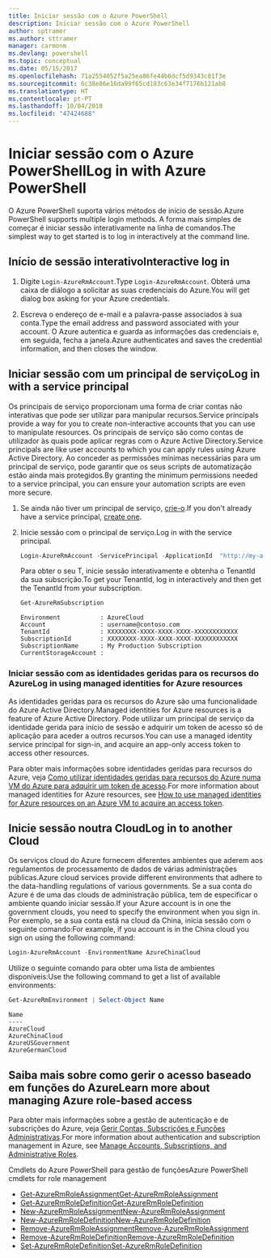 ```yaml
---
title: Iniciar sessão com o Azure PowerShell
description: Iniciar sessão com o Azure PowerShell
author: sptramer
ms.author: sttramer
manager: carmonm
ms.devlang: powershell
ms.topic: conceptual
ms.date: 05/15/2017
ms.openlocfilehash: 71a2554052f5a25ea86fe44b6dcf5d9343c81f3e
ms.sourcegitcommit: 6c38e86e16da99f65cd183c63e34f7176b121ab8
ms.translationtype: HT
ms.contentlocale: pt-PT
ms.lasthandoff: 10/04/2018
ms.locfileid: "47424688"
---
```

# <a name="log-in-with-azure-powershell"></a><span data-ttu-id="f29b2-103">Iniciar sessão com o Azure PowerShell</span><span class="sxs-lookup"><span data-stu-id="f29b2-103">Log in with Azure PowerShell</span></span>

<span data-ttu-id="f29b2-104">O Azure PowerShell suporta vários métodos de início de sessão.</span><span class="sxs-lookup"><span data-stu-id="f29b2-104">Azure PowerShell supports multiple login methods.</span></span> <span data-ttu-id="f29b2-105">A forma mais simples de começar é iniciar sessão interativamente na linha de comandos.</span><span class="sxs-lookup"><span data-stu-id="f29b2-105">The simplest way to get started is to log in interactively at the command line.</span></span>

## <a name="interactive-log-in"></a><span data-ttu-id="f29b2-106">Início de sessão interativo</span><span class="sxs-lookup"><span data-stu-id="f29b2-106">Interactive log in</span></span>

1. <span data-ttu-id="f29b2-107">Digite `Login-AzureRmAccount`.</span><span class="sxs-lookup"><span data-stu-id="f29b2-107">Type `Login-AzureRmAccount`.</span></span> <span data-ttu-id="f29b2-108">Obterá uma caixa de diálogo a solicitar as suas credenciais do Azure.</span><span class="sxs-lookup"><span data-stu-id="f29b2-108">You will get dialog box asking for your Azure credentials.</span></span>

2. <span data-ttu-id="f29b2-109">Escreva o endereço de e-mail e a palavra-passe associados à sua conta.</span><span class="sxs-lookup"><span data-stu-id="f29b2-109">Type the email address and password associated with your account.</span></span> <span data-ttu-id="f29b2-110">O Azure autentica e guarda as informações das credenciais e, em seguida, fecha a janela.</span><span class="sxs-lookup"><span data-stu-id="f29b2-110">Azure authenticates and saves the credential information, and then closes the window.</span></span>

## <a name="log-in-with-a-service-principal"></a><span data-ttu-id="f29b2-111">Iniciar sessão com um principal de serviço</span><span class="sxs-lookup"><span data-stu-id="f29b2-111">Log in with a service principal</span></span>

<span data-ttu-id="f29b2-112">Os principais de serviço proporcionam uma forma de criar contas não interativas que pode ser utilizar para manipular recursos.</span><span class="sxs-lookup"><span data-stu-id="f29b2-112">Service principals provide a way for you to create non-interactive accounts that you can use to manipulate resources.</span></span> <span data-ttu-id="f29b2-113">Os principais de serviço são como contas de utilizador às quais pode aplicar regras com o Azure Active Directory.</span><span class="sxs-lookup"><span data-stu-id="f29b2-113">Service principals are like user accounts to which you can apply rules using Azure Active Directory.</span></span> <span data-ttu-id="f29b2-114">Ao conceder as permissões mínimas necessárias para um principal de serviço, pode garantir que os seus scripts de automatização estão ainda mais protegidos.</span><span class="sxs-lookup"><span data-stu-id="f29b2-114">By granting the minimum permissions needed to a service principal, you can ensure your automation scripts are even more secure.</span></span>

1. <span data-ttu-id="f29b2-115">Se ainda não tiver um principal de serviço, [crie-o](create-azure-service-principal-azureps.md).</span><span class="sxs-lookup"><span data-stu-id="f29b2-115">If you don't already have a service principal, [create one](create-azure-service-principal-azureps.md).</span></span>

2. <span data-ttu-id="f29b2-116">Inicie sessão com o principal de serviço.</span><span class="sxs-lookup"><span data-stu-id="f29b2-116">Log in with the service principal.</span></span>

    ```powershell
    Login-AzureRmAccount -ServicePrincipal -ApplicationId  "http://my-app" -Credential $pscredential -TenantId $tenantid
    ```

    <span data-ttu-id="f29b2-117">Para obter o seu T, inicie sessão interativamente e obtenha o TenantId da sua subscrição.</span><span class="sxs-lookup"><span data-stu-id="f29b2-117">To get your TenantId, log in interactively and then get the TenantId from your subscription.</span></span>

    ```powershell
    Get-AzureRmSubscription
    ```

    ```output
    Environment           : AzureCloud
    Account               : username@contoso.com
    TenantId              : XXXXXXXX-XXXX-XXXX-XXXX-XXXXXXXXXXXX
    SubscriptionId        : XXXXXXXX-XXXX-XXXX-XXXX-XXXXXXXXXXXX
    SubscriptionName      : My Production Subscription
    CurrentStorageAccount :
    ```

### <a name="log-in-using-managed-identities-for-azure-resources"></a><span data-ttu-id="f29b2-118">Iniciar sessão com as identidades geridas para os recursos do Azure</span><span class="sxs-lookup"><span data-stu-id="f29b2-118">Log in using managed identities for Azure resources</span></span>

<span data-ttu-id="f29b2-119">As identidades geridas para os recursos do Azure são uma funcionalidade do Azure Active Directory.</span><span class="sxs-lookup"><span data-stu-id="f29b2-119">Managed identities for Azure resources is a feature of Azure Active Directory.</span></span> <span data-ttu-id="f29b2-120">Pode utilizar um principal de serviço da identidade gerida para início de sessão e adquirir um token de acesso só de aplicação para aceder a outros recursos.</span><span class="sxs-lookup"><span data-stu-id="f29b2-120">You can use a managed identity service principal for sign-in, and acquire an app-only access token to access other resources.</span></span>

<span data-ttu-id="f29b2-121">Para obter mais informações sobre identidades geridas para recursos do Azure, veja [Como utilizar identidades geridas para recursos do Azure numa VM do Azure para adquirir um token de acesso](/azure/active-directory/managed-identities-azure-resources/how-to-use-vm-token).</span><span class="sxs-lookup"><span data-stu-id="f29b2-121">For more information about managed identities for Azure resources, see [How to use managed identities for Azure resources on an Azure VM to acquire an access token](/azure/active-directory/managed-identities-azure-resources/how-to-use-vm-token).</span></span>

## <a name="log-in-to-another-cloud"></a><span data-ttu-id="f29b2-122">Inicie sessão noutra Cloud</span><span class="sxs-lookup"><span data-stu-id="f29b2-122">Log in to another Cloud</span></span>

<span data-ttu-id="f29b2-123">Os serviços cloud do Azure fornecem diferentes ambientes que aderem aos regulamentos de processamento de dados de várias administrações públicas.</span><span class="sxs-lookup"><span data-stu-id="f29b2-123">Azure cloud services provide different environments that adhere to the data-handling regulations of various governments.</span></span> <span data-ttu-id="f29b2-124">Se a sua conta do Azure é de uma das clouds de administração pública, tem de especificar o ambiente quando iniciar sessão.</span><span class="sxs-lookup"><span data-stu-id="f29b2-124">If your Azure account is in one the government clouds, you need to specify the environment when you sign in.</span></span> <span data-ttu-id="f29b2-125">Por exemplo, se a sua conta está na cloud da China, inicia sessão com o seguinte comando:</span><span class="sxs-lookup"><span data-stu-id="f29b2-125">For example, if you account is in the China cloud you sign on using the following command:</span></span>

```powershell
Login-AzureRmAccount -EnvironmentName AzureChinaCloud
```

<span data-ttu-id="f29b2-126">Utilize o seguinte comando para obter uma lista de ambientes disponíveis:</span><span class="sxs-lookup"><span data-stu-id="f29b2-126">Use the following command to get a list of available environments:</span></span>

```powershell
Get-AzureRmEnvironment | Select-Object Name
```

```output
Name
----
AzureCloud
AzureChinaCloud
AzureUSGovernment
AzureGermanCloud
```

## <a name="learn-more-about-managing-azure-role-based-access"></a><span data-ttu-id="f29b2-127">Saiba mais sobre como gerir o acesso baseado em funções do Azure</span><span class="sxs-lookup"><span data-stu-id="f29b2-127">Learn more about managing Azure role-based access</span></span>

<span data-ttu-id="f29b2-128">Para obter mais informações sobre a gestão de autenticação e de subscrições do Azure, veja [Gerir Contas, Subscrições e Funções Administrativas](/azure/active-directory/role-based-access-control-configure).</span><span class="sxs-lookup"><span data-stu-id="f29b2-128">For more information about authentication and subscription management in Azure, see [Manage Accounts, Subscriptions, and Administrative Roles](/azure/active-directory/role-based-access-control-configure).</span></span>

<span data-ttu-id="f29b2-129">Cmdlets do Azure PowerShell para gestão de funções</span><span class="sxs-lookup"><span data-stu-id="f29b2-129">Azure PowerShell cmdlets for role management</span></span>

* [<span data-ttu-id="f29b2-130">Get-AzureRmRoleAssignment</span><span class="sxs-lookup"><span data-stu-id="f29b2-130">Get-AzureRmRoleAssignment</span></span>](/powershell/module/AzureRM.Resources/Get-AzureRmRoleAssignment)
* [<span data-ttu-id="f29b2-131">Get-AzureRmRoleDefinition</span><span class="sxs-lookup"><span data-stu-id="f29b2-131">Get-AzureRmRoleDefinition</span></span>](/powershell/module/AzureRM.Resources/Get-AzureRmRoleDefinition)
* [<span data-ttu-id="f29b2-132">New-AzureRmRoleAssignment</span><span class="sxs-lookup"><span data-stu-id="f29b2-132">New-AzureRmRoleAssignment</span></span>](/powershell/module/AzureRM.Resources/New-AzureRmRoleAssignment)
* [<span data-ttu-id="f29b2-133">New-AzureRmRoleDefinition</span><span class="sxs-lookup"><span data-stu-id="f29b2-133">New-AzureRmRoleDefinition</span></span>](/powershell/module/AzureRM.Resources/New-AzureRmRoleDefinition)
* [<span data-ttu-id="f29b2-134">Remove-AzureRmRoleAssignment</span><span class="sxs-lookup"><span data-stu-id="f29b2-134">Remove-AzureRmRoleAssignment</span></span>](/powershell/module/AzureRM.Resources/Remove-AzureRmRoleAssignment)
* [<span data-ttu-id="f29b2-135">Remove-AzureRmRoleDefinition</span><span class="sxs-lookup"><span data-stu-id="f29b2-135">Remove-AzureRmRoleDefinition</span></span>](/powershell/module/AzureRM.Resources/Remove-AzureRmRoleDefinition)
* [<span data-ttu-id="f29b2-136">Set-AzureRmRoleDefinition</span><span class="sxs-lookup"><span data-stu-id="f29b2-136">Set-AzureRmRoleDefinition</span></span>](/powershell/moduel/AzureRM.Resources/Set-AzureRmRoleDefinition)
